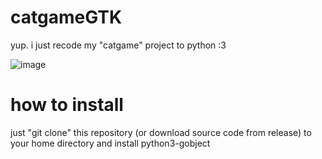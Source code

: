 # catgameGTK
yup. i just recode my "catgame" project to python :3

![image](https://github.com/user-attachments/assets/50e537ff-5fe9-4ae9-9c24-6c517cad4628)

# how to install
just "git clone" this repository (or download source code from release) to your home directory and install python3-gobject
